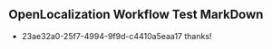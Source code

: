 ## OpenLocalization Workflow Test MarkDown
* 23ae32a0-25f7-4994-9f9d-c4410a5eaa17 thanks!

<!--HONumber=Sep16_HO1-->


